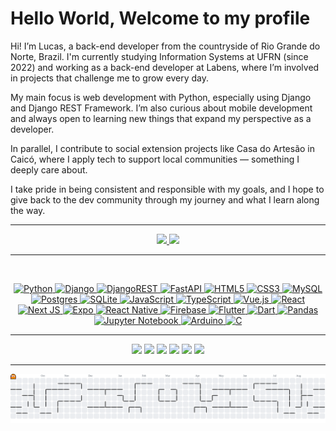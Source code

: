 # Hello World, Welcome to my profile

<!-- <img align="right" alt="Make by: https://twitter.com/web_lici" src="img/perfil_cartoon.jpg" width="300" height="auto"/> -->


Hi! I’m Lucas, a back-end developer from the countryside of Rio Grande do Norte, Brazil. I'm currently studying Information Systems at UFRN (since 2022) and working as a back-end developer at Labens, where I’m involved in projects that challenge me to grow every day.

My main focus is web development with Python, especially using Django and Django REST Framework. I’m also curious about mobile development and always open to learning new things that expand my perspective as a developer.

In parallel, I contribute to social extension projects like Casa do Artesão in Caicó, where I apply tech to support local communities — something I deeply care about.

I take pride in being consistent and responsible with my goals, and I hope to give back to the dev community through my journey and what I learn along the way.
  


___

<div align="center">
  <a href="https://github.com/mts-lucas">
  <img height="150em" src="https://github-readme-stats.vercel.app/api?username=mts-lucas&show_icons=true&theme=tokyonight&include_all_commits=true&count_private=true&border_radius=10"/>
  <img height="150em" src="https://github-readme-stats.vercel.app/api/top-langs/?username=mts-lucas&count_private=true&hide=jupyter%20notebook,cmake,c%2B%2B&layout=compact&langs_count=7&theme=tokyonight&border_radius=10"/>
</div>

  
___

<div align="center"><br>

    
  ![Python](https://img.shields.io/badge/python-3670A0?style=for-the-badge&logo=python&logoColor=ffdd54)
  ![Django](https://img.shields.io/badge/django-%23092E20.svg?style=for-the-badge&logo=django&logoColor=white)
  ![DjangoREST](https://img.shields.io/badge/DJANGO-REST-ff1709?style=for-the-badge&logo=django&logoColor=white&color=ff1709&labelColor=gray)
  ![FastAPI](https://img.shields.io/badge/FastAPI-005571?style=for-the-badge&logo=fastapi)
  ![HTML5](https://img.shields.io/badge/html5-%23E34F26.svg?style=for-the-badge&logo=html5&logoColor=white)
  ![CSS3](https://img.shields.io/badge/css3-%231572B6.svg?style=for-the-badge&logo=css3&logoColor=white)
  ![MySQL](https://img.shields.io/badge/mysql-%2300f.svg?style=for-the-badge&logo=mysql&logoColor=white)
  ![Postgres](https://img.shields.io/badge/postgres-%23316192.svg?style=for-the-badge&logo=postgresql&logoColor=white)
  ![SQLite](https://img.shields.io/badge/sqlite-%2307405e.svg?style=for-the-badge&logo=sqlite&logoColor=white)
  ![JavaScript](https://img.shields.io/badge/javascript-%23323330.svg?style=for-the-badge&logo=javascript&logoColor=%23F7DF1E)
  ![TypeScript](https://img.shields.io/badge/typescript-%23007ACC.svg?style=for-the-badge&logo=typescript&logoColor=white)
  ![Vue.js](https://img.shields.io/badge/vuejs-%2335495e.svg?style=for-the-badge&logo=vuedotjs&logoColor=%234FC08D)
  ![React](https://img.shields.io/badge/react-%2320232a.svg?style=for-the-badge&logo=react&logoColor=%2361DAFB)
  ![Next JS](https://img.shields.io/badge/Next-black?style=for-the-badge&logo=next.js&logoColor=white)
  ![Expo](https://img.shields.io/badge/expo-1C1E24?style=for-the-badge&logo=expo&logoColor=#D04A37)
  ![React Native](https://img.shields.io/badge/react_native-%2320232a.svg?style=for-the-badge&logo=react&logoColor=%2361DAFB)
  ![Firebase](https://img.shields.io/badge/firebase-a08021?style=for-the-badge&logo=firebase&logoColor=ffcd34)
  ![Flutter](https://img.shields.io/badge/Flutter-%2302569B.svg?style=for-the-badge&logo=Flutter&logoColor=white)
  ![Dart](https://img.shields.io/badge/dart-%230175C2.svg?style=for-the-badge&logo=dart&logoColor=white)
  ![Pandas](https://img.shields.io/badge/pandas-%23150458.svg?style=for-the-badge&logo=pandas&logoColor=white)
  ![Jupyter Notebook](https://img.shields.io/badge/jupyter-%23FA0F00.svg?style=for-the-badge&logo=jupyter&logoColor=white)
  ![Arduino](https://img.shields.io/badge/-Arduino-00979D?style=for-the-badge&logo=Arduino&logoColor=white) 
  ![C](https://img.shields.io/badge/c-%2300599C.svg?style=for-the-badge&logo=c&logoColor=white) 

  
  
___

<!-- ### :calling: Contacts: -->

<div align="center"> 
  <a href="https://twitter.com/OcaradoDjango" target="_blank"><img src="https://img.shields.io/badge/Twitter-%231DA1F2.svg?style=for-the-badge&logo=Twitter&logoColor=white" target="_blank"></a>
  <a href="https://www.linkedin.com/in/lucas-mateus-241b07195/" target="_blank"><img src="https://img.shields.io/badge/-LinkedIn-%230077B5?style=for-the-badge&logo=linkedin&logoColor=white" target="_blank"></a>
   <a href="https://profile.codersrank.io/user/mts-lucas/" target="_blank"><img src="https://img.shields.io/static/v1?style=for-the-badge&message=CodersRank&color=000000&logo=CodersRank&logoColor=28B463&label=" target="_blank"></a>
  <a href="https://leetcode.com/mts-lucas/" target="_blank"><img src="https://img.shields.io/badge/LeetCode-000000?style=for-the-badge&logo=LeetCode&logoColor=#d16c06" target="_blank"></a>
  <a href="https://www.hackerrank.com/profile/lmateus1067" target="_blank"><img src="https://img.shields.io/badge/-Hackerrank-2EC866?style=for-the-badge&logo=HackerRank&logoColor=white" target="_blank"></a>
  <a href="https://dev.to/mts-lucas" target="_blank"><img src="https://img.shields.io/badge/dev.to-0A0A0A?style=for-the-badge&logo=dev.to&logoColor=white" target="_blank"></a>
  
  
   
 <!-- ![Snake animation](https://github.com/mts-lucas/mts-lucas/blob/output/github-contribution-grid-snake.svg) -->
</div>

___

<picture>
  <source media="(prefers-color-scheme: dark)" srcset="https://raw.githubusercontent.com/mts-lucas/mts-lucas/output/pacman-contribution-graph-dark.svg">
  <source media="(prefers-color-scheme: light)" srcset="https://raw.githubusercontent.com/mts-lucas/mts-lucas/output/pacman-contribution-graph.svg">
  <img alt="pacman contribution graph" src="https://raw.githubusercontent.com/mts-lucas/mts-lucas/output/pacman-contribution-graph.svg">
</picture>

###
